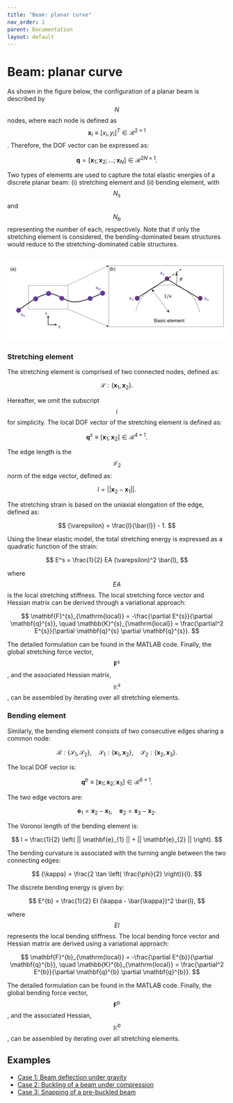 ```yaml
---
title: "Beam: planar curve"
nav_order: 1
parent: Documentation
layout: default
---
```


# Beam: planar curve

As shown in the figure below, the configuration of a planar beam is described by $$N$$ nodes, where each node is defined as $$\mathbf{x}_{i} \equiv [x_{i}, y_{i}]^{T} \in \mathcal{R}^{2 \times 1}$$. Therefore, the DOF vector can be expressed as:

$$
\mathbf{q} = \left[ \mathbf{x}_1; \mathbf{x}_2; \ldots; {\mathbf{x}_{N}} \right] \in \mathcal{R}^{2N \times 1}.
$$

Two types of elements are used to capture the total elastic energies of a discrete planar beam: (i) stretching element and (ii) bending element, with $$N_{s}$$ and $$N_{b}$$ representing the number of each, respectively. Note that if only the stretching element is considered, the bending-dominated beam structures would reduce to the stretching-dominated cable structures.

<br/><img src='../assets/figures/beam_model.png' width="800">

### Stretching element

The stretching element is comprised of two connected nodes, defined as:

$$
\mathcal{S}: \{\mathbf{x}_{1}, \mathbf{x}_{2} \}.
$$

Hereafter, we omit the subscript $$i$$ for simplicity. The local DOF vector of the stretching element is defined as:

$$
\mathbf{q}^{s} \equiv [\mathbf{x}_{1}; \mathbf{x}_{2} ] \in \mathcal{R}^{4 \times 1}.
$$

The edge length is the $$\mathcal{L}_{2}$$ norm of the edge vector, defined as:

$$
l = || \mathbf{x}_{2} - \mathbf{x}_{1} ||.
$$

The stretching strain is based on the uniaxial elongation of the edge, defined as:

$$
{\varepsilon} = \frac{l}{\bar{l}} - 1.
$$

Using the linear elastic model, the total stretching energy is expressed as a quadratic function of the strain:

$$
E^s = \frac{1}{2} EA (\varepsilon)^2 \bar{l},
$$

where $$EA$$ is the local stretching stiffness. The local stretching force vector and Hessian matrix can be derived through a variational approach:

$$
\mathbf{F}^{s}_{\mathrm{local}} = -\frac{\partial E^{s}}{\partial \mathbf{q}^{s}}, \quad \mathbb{K}^{s}_{\mathrm{local}} = \frac{\partial^2 E^{s}}{\partial \mathbf{q}^{s} \partial \mathbf{q}^{s}}.
$$

The detailed formulation can be found in the MATLAB code. Finally, the global stretching force vector,  $$\mathbf{F}^{s}$$, and the associated Hessian matrix, $$\mathbb{K}^{s}$$, can be assembled by iterating over all stretching elements. 

### Bending element

Similarly, the bending element consists of two consecutive edges sharing a common node:

$$
\mathcal{B}: \{ \mathcal{S}_{1}, \mathcal{S}_{2}\}, \quad \mathcal{S}_{1} : \{ \mathbf{x}_{1}, \mathbf{x}_{2} \}, \quad \mathcal{S}_{2} : \{ \mathbf{x}_{2}, \mathbf{x}_{3} \}.
$$

The local DOF vector is:

$$
\mathbf{q}^{b} \equiv [\mathbf{x}_{1}; \mathbf{x}_{2}; \mathbf{x}_{3} ] \in \mathcal{R}^{6 \times 1}.
$$

The two edge vectors are:

$$
\mathbf{e}_{1} = \mathbf{x}_{2} - \mathbf{x}_{1}, \quad \mathbf{e}_{2} = \mathbf{x}_{3} - \mathbf{x}_{2}.
$$

The Voronoi length of the bending element is:

$$
l = \frac{1}{2} \left( || \mathbf{e}_{1} || + || \mathbf{e}_{2} || \right).
$$

The bending curvature is associated with the turning angle between the two connecting edges:

$$
{\kappa} = \frac{2 \tan \left( \frac{\phi}{2} \right)}{l}.
$$

The discrete bending energy is given by:

$$
E^{b} = \frac{1}{2} EI (\kappa - \bar{\kappa})^2 \bar{l},
$$

where $$EI$$ represents the local bending stiffness. The local bending force vector and Hessian matrix are derived using a variational approach:

$$
\mathbf{F}^{b}_{\mathrm{local}} = -\frac{\partial E^{b}}{\partial \mathbf{q}^{b}}, \quad \mathbb{K}^{b}_{\mathrm{local}} = \frac{\partial^2 E^{b}}{\partial \mathbf{q}^{b} \partial \mathbf{q}^{b}}.
$$

The detailed formulation can be found in the MATLAB code.  Finally, the global bending force vector,  $$\mathbf{F}^{b}$$, and the associated Hessian, $$\mathbb{K}^{b}$$, can be assembled by iterating over all stretching elements. 

## Examples

- [Case 1: Beam deflection under gravity](../examples/2d_curve_case_1.html)
- [Case 2: Buckling of a beam under compression](../examples/2d_curve_case_2.html)
- [Case 3: Snapping of a pre-buckled beam](../examples/2d_curve_case_3.html)
